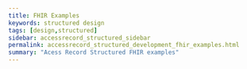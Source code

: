 ```yaml
---
title: FHIR Examples
keywords: structured design
tags: [design,structured]
sidebar: accessrecord_structured_sidebar
permalink: accessrecord_structured_development_fhir_examples.html
summary: "Acess Record Structured FHIR examples"
---
```

